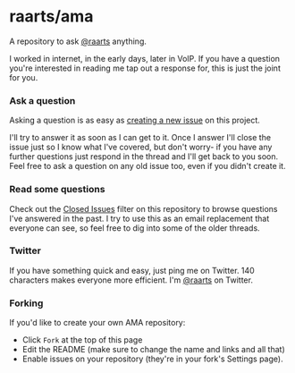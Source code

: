 # raarts/ama

A repository to ask [@raarts](https://twitter.com/raarts) anything.

I worked in internet, in the early days, later in VoIP. If you have a question you're interested in reading me tap out a response for, this is just the joint for you.

### Ask a question

Asking a question is as easy as
[creating a new issue](https://github.com/raarts/ama/issues/new) on this
project.

I'll try to answer it as soon as I can get to it. Once I answer I'll close the
issue just so I know what I've covered, but don't worry- if you have any further
questions just respond in the thread and I'll get back to you soon. Feel free to
ask a question on any old issue too, even if you didn't create it.

### Read some questions

Check out the [Closed Issues](https://github.com/raarts/ama/issues?q=is%3Aissue+is%3Aclosed)
filter on this repository to browse questions I've answered in the past. I try
to use this as an email replacement that everyone can see, so feel free to dig
into some of the older threads.

### Twitter

If you have something quick and easy, just ping me on Twitter. 140 characters
makes everyone more efficient. I'm [@raarts](https://twitter.com/raarts) on
Twitter.

### Forking

If you'd like to create your own AMA repository:

- Click `Fork` at the top of this page
- Edit the README (make sure to change the name and links and all that)
- Enable issues on your repository (they're in your fork's Settings page).
